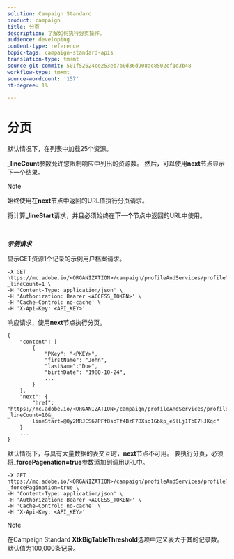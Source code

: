 ```yaml
---
solution: Campaign Standard
product: campaign
title: 分页
description: 了解如何执行分页操作。
audience: developing
content-type: reference
topic-tags: campaign-standard-apis
translation-type: tm+mt
source-git-commit: 501f52624ce253eb7b0d36d908ac8502cf1d3b48
workflow-type: tm+mt
source-wordcount: '157'
ht-degree: 1%

---
```



# 分页

默认情况下，在列表中加载25个资源。

**_lineCount**&#x200B;参数允许您限制响应中列出的资源数。  然后，可以使用&#x200B;**next**&#x200B;节点显示下一个结果。

>[!NOTE]
>
>始终使用在&#x200B;**next**&#x200B;节点中返回的URL值执行分页请求。
>
>将计算&#x200B;**_lineStart**&#x200B;请求，并且必须始终在&#x200B;**下一个**&#x200B;节点中返回的URL中使用。

<br/>

***示例请求***

显示GET资源1个记录的示例用户档案请求。

```
-X GET https://mc.adobe.io/<ORGANIZATION>/campaign/profileAndServices/profile?_lineCount=1 \
-H 'Content-Type: application/json' \
-H 'Authorization: Bearer <ACCESS_TOKEN>' \
-H 'Cache-Control: no-cache' \
-H 'X-Api-Key: <API_KEY>'
```

响应请求，使用&#x200B;**next**&#x200B;节点执行分页。

```
{
    "content": [
        {
            "PKey": "<PKEY>",
            "firstName": "John",
            "lastName":"Doe",
            "birthDate": "1980-10-24",
            ...
        }
    ],
    "next": {
        "href": "https://mc.adobe.io/<ORGANIZATION>/campaign/profileAndServices/profile/email?_lineCount=10&_
        lineStart=@Qy2MRJCS67PFf8soTf4BzF7BXsq1Gbkp_e5lLj1TbE7HJKqc"
    }
    ...
}
```

默认情况下，与具有大量数据的表交互时，**next**&#x200B;节点不可用。 要执行分页，必须将&#x200B;**_forcePagenation=true**&#x200B;参数添加到调用URL中。

```
-X GET https://mc.adobe.io/<ORGANIZATION>/campaign/profileAndServices/profile?_forcePagination=true \
-H 'Content-Type: application/json' \
-H 'Authorization: Bearer <ACCESS_TOKEN>' \
-H 'Cache-Control: no-cache' \
-H 'X-Api-Key: <API_KEY>'
```

>[!NOTE]
>
>在Campaign Standard **XtkBigTableThreshold**&#x200B;选项中定义表大于其的记录数。 默认值为100,000条记录。
